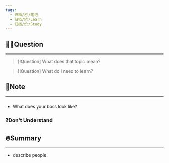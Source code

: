 ```yaml
---
tags:
  - 归档/📦/笔记
  - 归档/📦/Learn
  - 归档/📦/Study
---
```


## 🙋‍♀️Question

---

> [!Question] What does that topic mean?

> [!Question] What do I need to learn?

## 📝Note

---

###


- What does your boss look like?

### ❓Don't Understand

## 🔥Summary

---
- describe people.
